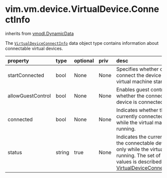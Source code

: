 vim.vm.device.VirtualDevice.ConnectInfo
=======================================
inherits from [vmodl.DynamicData](docs/vmodl.DynamicData.md)


The <code><a href="vim.vm.device.VirtualDevice.ConnectInfo.md">VirtualDeviceConnectInfo</a></code> data object type   contains information about connectable virtual devices.

| property | type | optional | priv | desc |
|:---------|:-----|:---------|:-----|:-----|
| startConnected | bool | None | None | Specifies whether or not to connect the device   when the virtual machine starts. |
| allowGuestControl | bool | None | None | Enables guest control over whether the connectable device is   connected. |
| connected | bool | None | None | Indicates whether the device is currently connected.   Valid only while the virtual machine is running. |
| status | string | true | None | Indicates the current status of the connectable device. Valid only while the   virtual machine is running. The set of possible values is described in   <a href="vim.vm.device.VirtualDevice.ConnectInfo.Status.md">VirtualDeviceConnectInfoStatus</a> |


